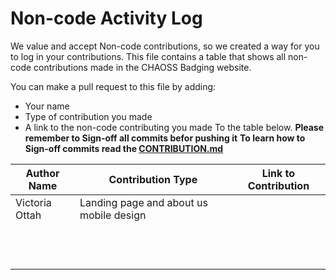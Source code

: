 # Non-code Activity Log

We value and accept Non-code contributions, so we created a way for you to log in your contributions. This file contains a table that shows all non-code contributions made in the CHAOSS Badging website.

You can make a pull request to this file by adding:

- Your name
- Type of contribution you made
- A link to the non-code contributing you made
  To the table below.
  **Please remember to Sign-off all commits befor pushing it**
  **To learn how to Sign-off commits read the [CONTRIBUTION.md](CONTRIBUTION.md)**

| Author Name    | Contribution Type                       | Link to Contribution |
| -------------- | --------------------------------------- | -------------------- |
| Victoria Ottah | Landing page and about us mobile design |                      |
|                |                                         |                      |
|                |                                         |                      |
|                |                                         |                      |
|                |                                         |                      |
|                |                                         |                      |
|                |                                         |                      |
|                |                                         |                      |
|                |                                         |                      |
|                |                                         |                      |
|                |                                         |                      |
|                |                                         |                      |
|                |                                         |                      |
